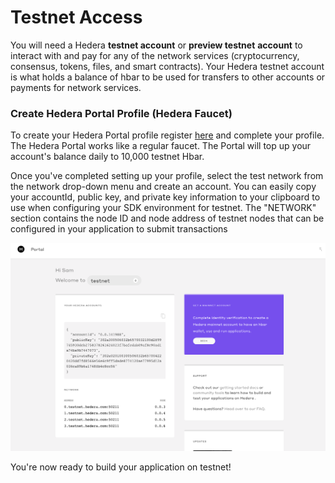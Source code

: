 # Testnet Access

You will need a Hedera **testnet account** or **preview testnet** **account** to interact with and pay for any of the network services \(cryptocurrency, consensus, tokens, files, and smart contracts\). Your Hedera testnet account is what holds a balance of hbar to be used for transfers to other accounts or payments for network services.

### Create Hedera Portal Profile (Hedera Faucet)

To create your Hedera Portal profile register [here](https://portal.hedera.com/register) and complete your profile. The Hedera Portal works like a regular faucet. The Portal will top up your account's balance daily to 10,000 testnet Hbar.

Once you've completed setting up your profile, select the test network from the network drop-down menu and create an account. You can easily copy your accountId, public key, and private key information to your clipboard to use when configuring your SDK environment for testnet. The "NETWORK" section contains the node ID and node address of testnet nodes that can be configured in your application to submit transactions

![](../.gitbook/assets/portal-testnet.png)

You're now ready to build your application on testnet!

